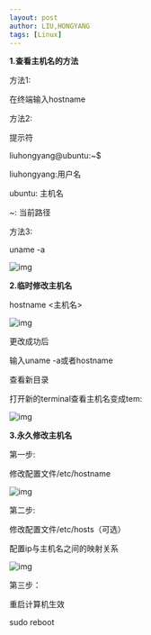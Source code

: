 ```yaml
---
layout: post
author: LIU,HONGYANG
tags: [Linux]
---
```








**1.查看主机名的方法**

 

方法1:

在终端输入hostname

方法2: 

提示符

liuhongyang@ubuntu:~$

liuhongyang:用户名

ubuntu:    主机名

~:        当前路径

 

方法3:

uname -a 

 

![img](https://img2018.cnblogs.com/blog/1067977/201908/1067977-20190817081951800-199373160.png)

 

 

**2.临时修改主机名**

hostname <主机名>

 

 

![img](https://img2018.cnblogs.com/blog/1067977/201908/1067977-20190817082354192-556734807.png)

 

更改成功后

 

输入uname -a或者hostname

查看新目录

打开新的terminal查看主机名变成tem:

 

![img](https://img2018.cnblogs.com/blog/1067977/201908/1067977-20190817082445086-400632505.png)

 

 

**3.永久修改主机名**

 

第一步:

修改配置文件/etc/hostname

 

 

![img](https://img2018.cnblogs.com/blog/1067977/201908/1067977-20190817083109621-169656609.png)

 

 

第二步:

修改配置文件/etc/hosts（可选）

 

配置ip与主机名之间的映射关系

 

![img](https://img2018.cnblogs.com/blog/1067977/201908/1067977-20190817083423691-348231557.png)

 

 

第三步：

重启计算机生效

sudo reboot